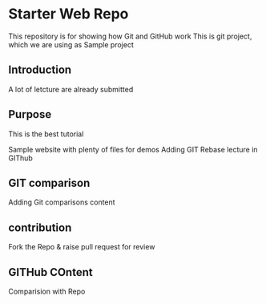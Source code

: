 # Starter Web Repo

This repository is for showing how Git and GitHub work
This is git project, which we are using as Sample project

## Introduction
A lot of letcture are already submitted

## Purpose
This is the best tutorial

Sample website with plenty of files for demos
Adding GIT Rebase lecture in GIThub

## GIT comparison
Adding Git comparisons content

## contribution
Fork the Repo & raise pull request for review

## GITHub COntent
Comparision with Repo